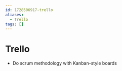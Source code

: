 ```yaml
---
id: 1728506917-trello
aliases:
  - Trello
tags: []
---
```


# Trello

- Do scrum methodology with Kanban-style boards
